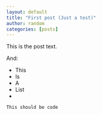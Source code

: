 ```yaml
---
layout: default
title: "First post (Just a test)"
author: random
categories: [posts]
---
```

This is the post text.

And:

- This
- Is
- A
- List
- 



    This should be code
